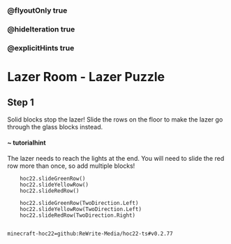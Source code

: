 ### @flyoutOnly true
### @hideIteration true
### @explicitHints true


# Lazer Room - Lazer Puzzle

## Step 1
Solid blocks stop the lazer! Slide the rows on the floor to make the lazer go through the glass blocks instead. 

#### ~ tutorialhint 
The lazer needs to reach the lights at the end. You will need to slide the red row more than once, so add multiple blocks!



```ghost
    hoc22.slideGreenRow()
    hoc22.slideYellowRow()
    hoc22.slideRedRow()
```
```template
    hoc22.slideGreenRow(TwoDirection.Left)
    hoc22.slideYellowRow(TwoDirection.Left)
    hoc22.slideRedRow(TwoDirection.Right)
      
```
```package
minecraft-hoc22=github:ReWrite-Media/hoc22-ts#v0.2.77
```